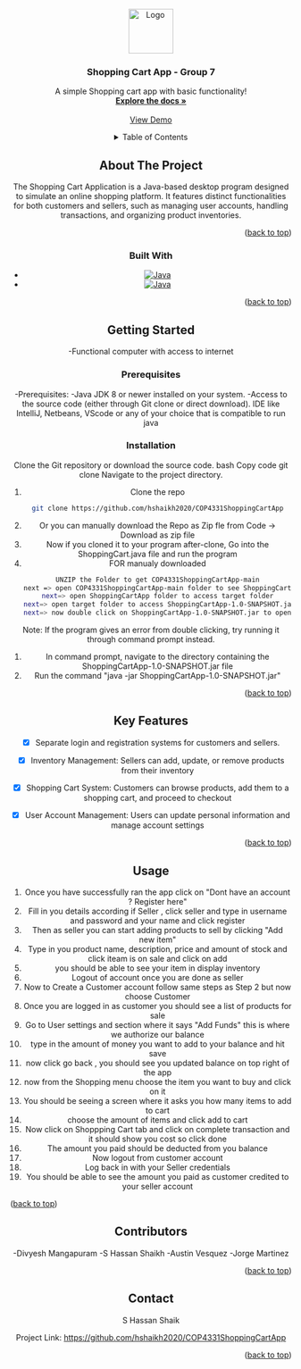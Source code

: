 <!-- PROJECT LOGO -->
<br />
<div align="center">
  <a href="https://cdn.iconscout.com/icon/free/png-256/free-shopping-cart-219-729067.png">
    <img src="https://cdn.iconscout.com/icon/free/png-256/free-shopping-cart-219-729067.png" alt="Logo" width="80" height="80">
  </a>

  <h3 align="center">Shopping Cart App - Group 7</h3>

  <p align="center">
    A simple Shopping cart app with basic functionality!
    <br />
    <a href="https://github.com/hshaikh2020/COP4331ShoppingCartApp/commit/7203e3136474df2a626b3da4bfc573e56548c243"><strong>Explore the docs »</strong></a>
    <br />
    <br />
    <a href="https://www.youtube.com/watch?v=yaforCYNZmA">View Demo</a>
  
   



<!-- TABLE OF CONTENTS -->
<details>
  <summary>Table of Contents</summary>
  <ol>
    <li>
      <a href="#about-the-project">About The Project</a>
      <ul>
        <li><a href="#built-with">Built With</a></li>
      </ul>
    </li>
    <li>
      <a href="#getting-started">Getting Started</a>
      <ul>
        <li><a href="#prerequisites">Prerequisites</a></li>
        <li><a href="#installation">Installation</a></li>
      </ul>
    </li>
  </ol>
</details>



<!-- ABOUT THE PROJECT -->
## About The Project

The Shopping Cart Application is a Java-based desktop program designed to simulate an online shopping platform. It features distinct functionalities for both customers and sellers, such as managing user accounts, handling transactions, and organizing product inventories.

<p align="right">(<a href="#readme-top">back to top</a>)</p>



### Built With


* [![Java](https://cdn.iconscout.com/icon/free/png-256/free-java-3628857-3029997.png)](https://java.com)
* [![Java](https://encrypted-tbn0.gstatic.com/images?q=tbn:ANd9GcQFJxxriA7NbDSNqcV8gbP-l6LJEXT-RL5JiA&usqp=CAU)](https://www.w3schools.com/html/)


<p align="right">(<a href="#readme-top">back to top</a>)</p>



<!-- GETTING STARTED -->
## Getting Started

-Functional computer with access to internet 
### Prerequisites

-Prerequisites: -Java JDK 8 or newer installed on your system. -Access to the source code (either through Git clone or direct download). IDE like IntelliJ, Netbeans, VScode or any of your choice that is compatible to run java

### Installation

Clone the Git repository or download the source code. bash Copy code git clone Navigate to the project directory.

1. Clone the repo
   ```sh
   git clone https://github.com/hshaikh2020/COP4331ShoppingCartApp
   ```
2. Or you can manually download the Repo as Zip fle from Code -> Download as zip file
3. Now if you cloned it to your program after-clone, Go into the ShoppingCart.java file and run the program
4. FOR manualy downloaded
   ```sh
   UNZIP the Folder to get COP4331ShoppingCartApp-main
   next => open COP4331ShoppingCartApp-main folder to see ShoppingCartApp folder
   next=> open ShoppingCartApp folder to access target folder
   next=> open target folder to access ShoppingCartApp-1.0-SNAPSHOT.jar 
   next=> now double click on ShoppingCartApp-1.0-SNAPSHOT.jar to open and run the shoppcart app.
   ```
Note: If the program gives an error from double clicking, try running it through command prompt instead.
1. In command prompt, navigate to the directory containing the ShoppingCartApp-1.0-SNAPSHOT.jar file
2. Run the command "java -jar ShoppingCartApp-1.0-SNAPSHOT.jar"
    

<p align="right">(<a href="#readme-top">back to top</a>)</p>


<!-- Key Features -->
## Key Features

- [x] Separate login and registration systems for customers and sellers.
- [x] Inventory Management: Sellers can add, update, or remove products from their inventory
- [x] Shopping Cart System: Customers can browse products, add them to a shopping cart, and proceed to checkout
- [x] User Account Management: Users can update personal information and manage account settings


<p align="right">(<a href="#readme-top">back to top</a>)</p>



<!-- Usage -->
## Usage

1) Once you have successfully ran the app click on "Dont have an account ? Register here" 
2) Fill in you details according if Seller , click seller and type in username and password and your name and click register
3) Then as seller you can start adding products to sell by clicking "Add new item"
4) Type in you product name, description, price and amount of stock and click iteam is on sale and click on add
5) you should be able to see your item in display inventory
6) Logout of account once you are done as seller
7) Now to Create a Customer account follow same steps as Step 2 but now choose Customer
8) Once you are logged in as customer you should see a list of products for sale
9) Go to User settings and section where it says "Add Funds" this is where we authorize our balance
10) type in the amount of money you want to add to your balance and hit save
11) now click go back , you should see you updated balance on top right of the app
12) now from the Shopping menu choose the item you want to buy and click on it
13) You should be seeing a screen where it asks you how many items to add to cart
14) choose the amount of items and click add to cart
15) Now click on Shoppping Cart tab and click on complete transaction and it should show you cost so click done
16) The amount you paid should be deducted from you balance
17) Now logout from customer account
18) Log back in with your Seller credentials
19) You should be able to see the amount you paid as customer credited to your seller account

<p align="left">(<a href="#readme-top">back to top</a>)</p>



<!-- CONTRIBUTING -->
## Contributors

-Divyesh Mangapuram
-S Hassan Shaikh
-Austin Vesquez
-Jorge Martinez


<p align="right">(<a href="#readme-top">back to top</a>)</p>






<!-- CONTACT -->
## Contact

S Hassan Shaik

Project Link: https://github.com/hshaikh2020/COP4331ShoppingCartApp

<p align="right">(<a href="#readme-top">back to top</a>)</p>




